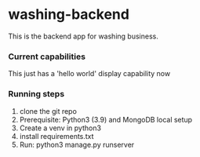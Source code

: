 # washing-backend
This is the backend app for washing business.

### Current capabilities
This just has a 'hello world' display capability now

### Running steps
1. clone the git repo
2. Prerequisite: Python3 (3.9) and MongoDB local setup 
3. Create a venv in python3
4. install requirements.txt
5. Run: python3 manage.py runserver

